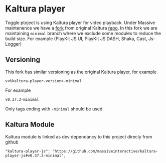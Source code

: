 # Kaltura player

Toggle ptoject is using Kaltura player for video playback. Under Massive maintenence we have a [fork](https://github.com/massiveinteractive/kaltura-player-js) from original Kaltura [repo](https://github.com/kaltura/kaltura-player-js.git).
In this fork we are maintaining `minimal` branch where we exclude some modules to reduce the build size. For example (PlayKit JS UI, PlayKit JS DASH, Shaka, Cast, Js-Logger)

## Versioning

This fork has similar versioning as the original Kaltura player, for example 
```
v<%kaltura-player-version>-minimal
```
For example 
```
v0.37.3-minimal
```
Only tags ending with `-minimal` should be used
 
## Kaltura Module

Kaltura module is linked as dev dependancy to this project direcly from github
```
"kaltura-player-js": "https://github.com/massiveinteractive/kaltura-player-js#v0.37.3-minimal",
```